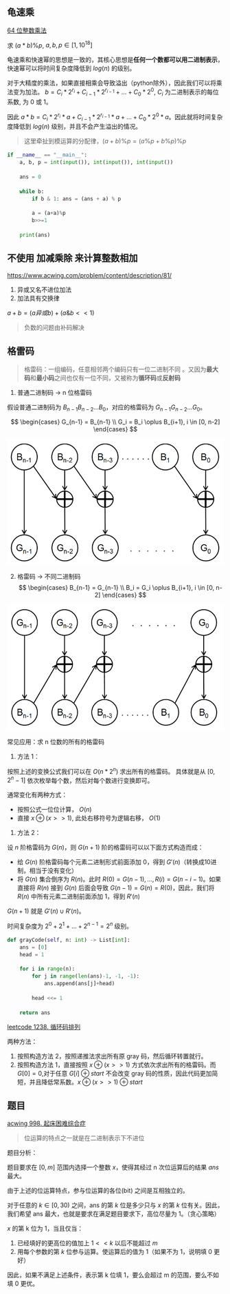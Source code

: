 
## 龟速乘
[64 位整数乘法](https://www.acwing.com/problem/content/92/)

求 $(a*b)\%p$, $a,b,p \in [1, 10^{18}]$

龟速乘和快速幂的思想是一致的，其核心思想是**任何一个数都可以用二进制表示**，快速幂可以将时间复杂度降低到 $log(n)$ 的级别。

对于大精度的乘法，如果直接相乘会导致溢出（python除外），因此我们可以将乘法变为加法。
$b = C_i*2^{r_i} + C_{i-1}*2^{r_{i-1}} + ... + C_0*2^{0}$, $C_i$ 为二进制表示的每位系数, 为 0 或 1。

因此 $a*b = C_i*2^{r_i}*a + C_{i-1}*2^{r_{i-1}}*a + ... + C_0*2^{0}*a$。因此就将时间复杂度降低到 $log(n)$ 级别，并且不会产生溢出的情况。

> 这里牵扯到模运算的分配律，$(a+b) \% p = (a \%p + b\%p)\%p$

```python
if __name__ == "__main__":
    a, b, p = int(input()), int(input()), int(input())

    ans = 0

    while b:
        if b & 1: ans = (ans + a) % p

        a = (a+a)%p
        b>>=1

    print(ans)
```


## 不使用 加减乘除 来计算整数相加
https://www.acwing.com/problem/content/description/81/

1. 异或又名不进位加法
2. 加法具有交换律

$a+b = (a 异或 b) + (a\&b<<1)$

> 负数的问题由补码解决


## 格雷码
> 格雷码：一组编码，任意相邻两个编码只有一位二进制不同
。又因为**最大码**和**最小码**之间也仅有一位不同，又被称为**循环码**或**反射码**

1. 普通二进制码 -> n 位格雷码

假设普通二进制码为 $B_{n-1}B_{n-2}...B_{0}$，对应的格雷码为 $G_{n-1}G_{n-2}...G_{0}$。

$$
\begin{cases}
G_{n-1} = B_{n-1} \\
G_i =  B_i \oplus B_{i+1}, i \in [0, n-2]
\end{cases}
$$

![](./../images/bit-operation/gray-1.png)

2. 格雷码 -> 不同二进制码
$$
\begin{cases}
B_{n-1} = G_{n-1} \\
B_i =  G_i \oplus B_{i+1}, i \in [0, n-2]
\end{cases}
$$

![](./../images/bit-operation/gray-2.png)


常见应用：求 n 位数的所有的格雷码

1. 方法 1：

按照上述的变换公式我们可以在 $O(n*2^n)$ 求出所有的格雷码。
具体就是从 $[0, 2^n-1]$ 依次枚举每个数，然后对每个数进行变换即可。

通常变化有两种方式：
- 按照公式一位位计算， $O(n)$
- 直接 $x \oplus (x>>1)$, 此处右移符号为逻辑右移， $O(1)$

1. 方法 2：

设 $n$ 阶格雷码为 $G(n)$，则 $G(n+1)$ 阶的格雷码可以以下面方式构造而成：
- 给 $G(n)$ 阶格雷码每个元素二进制形式前面添加 0，得到 $G'(n)$（转换成10进制，相当于没有变化）   
- 将 $G(n)$ 集合倒序为 $R(n)$。此时 $R(0) = G(n-1), ... ,R(i) = G(n-i-1)$。如果直接将 $R(n)$ 接到 $G(n)$ 后面会导致 $G(n-1) = G(n) = R(0)$，因此，我们将 $R(n)$ 中所有元素二进制前面添加 1，得到 $R'(n)$
  
$G(n+1)$ 就是 $G'(n) \cup R'(n)$。


时间复杂度为 $2^0 + 2^1 + ... +2^{n-1} = 2^n$ 级别。

```python
def grayCode(self, n: int) -> List[int]:
    ans = [0]
    head = 1

    for i in range(n):
        for j in range(len(ans)-1, -1, -1):
            ans.append(ans[j]+head)
        
        head <<= 1
    
    return ans
```

[leetcode 1238. 循环码排列
](https://leetcode-cn.com/problems/circular-permutation-in-binary-representation/)

两种方法：
1. 按照构造方法 2，按照递推法求出所有原 gray 码，然后循环转置就行。
2. 按照构造方法 1，直接按照 $x \oplus (x>>1)$ 方式依次求出所有的格雷码。而 $G[0] = 0$,对于任意 $G[i] \oplus start$ 不会改变 gray 码的性质，因此代码更加简短，并且降低常系数。$x \oplus (x>>1) \oplus start$


## 题目
[acwing 998. 起床困难综合症](https://www.acwing.com/problem/content/1000/)

> 位运算的特点之一就是在二进制表示下不进位

题目分析：

题目要求在 $[0, m]$ 范围内选择一个整数 $x$，使得其经过 n 次位运算后的结果 $ans$ 最大。

由于上述的位运算特点，参与位运算的各位(bit) 之间是互相独立的。

对于任意的 $k \in [0, 30)$ 之间，ans 的第 $k$ 位是多少只与 $x$ 的第 $k$ 位有关。因此，我们希望 ans 最大，也就是要求在满足题目要求下，高位尽量为 1。（贪心策略）

$x$ 的第 k 位为 1，当且仅当：
1. 已经填好的更高位的值加上 $1<<k$ 以后不能超过 $m$
2. 用每个参数的第 $k$ 位参与运算。使运算后的值为 1（如果不为 1，说明填 0 更好）

因此，如果不满足上述条件，表示第 k 位填 1，要么会超过 m 的范围，要么不如填 0 更优。